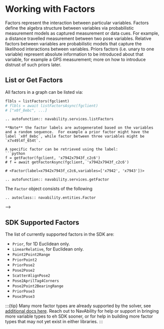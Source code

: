 # Working with Factors

Factors represent the interaction between particular variables. Factors define the algebra structure between variables via probabilistic measurement models as captured measurement or data cues.  For example, a distance travelled measurement between two pose variables. Relative factors between variables are probabilistic models that capture the likelihood interactions between variables. Priors factors (i.e. unary to one variable) represent absolute information to be introduced about that variable, for example a GPS measurement; more on how to introduce distrust of such priors later.

## List or Get Factors

All factors in a graph can be listed via:
```python
flbls = listFactors(fgclient)
# flbls = await listFactorsAsync(fgclient)
# ["x0f_8ebc", ...]
```

```{eval-rst}
.. autofunction:: navability.services.listFactors

**Note** the factor labels are autogenerated based on the variables and a random sequence.  For example a prior factor might have the label `x0f_8ebc`, while factor between three variables might be `x7x49l4f_654t`.

A specific factor can be retrieved using the label:
```python
f = getFactor(fgclient, 'x7942x7943f_c2c6')
# f = await getFactorAsync(fgclient, 'x7942x7943f_c2c6')

# <Factor(label=x7942x7943f_c2c6,variables=['x7942', 'x7943'])>
```

```{eval-rst}
.. autofunction:: navability.services.getFactor
```

The `Factor` object consists of the following

```{eval-rst}
.. autoclass:: navability.entities.Factor
```

<!-- ## App Graph Visualization

The NavAbilityApp can also visualize a specific factor graph session, and a convenient link generator can be used to simplify the session filtering criteria:
```python
GraphVizApp(context, variableStartsWith="")
# https://app.navability.io/cloud/graph/?userId=guest@navability.io&robotStartsWith=SDKjl_0181&sessionStartsWith=Tutorial1_af33&variableStartsWith
```

A `variableStartsWith="l"` type filter can be used to filter the visualization to more specific elements of the graph.  This is useful in large graphs where the visualization easily overwhelms the display -- e.g. just show variables starting with `l` which may indicate landmarks.

:::{tip}
A console output will only produce the text URL as above, but Markdown enhanced output (such as Jupyter or Pluto notebooks) will also produce a clickable graphic.
:::

The NavAbilityApp Graph visualization page can also be found in the hamburger menu (top right).  Once on the Graph visualization page, the global filter menu (top left) can be used to look for specific user, robot, session, and starts with criteria.  Here is an example following from earlier (as per one of the ICRA 2022 tutorials) showing a variable `x0` and the unary prior factor `x0f_8ebc`:

<a href="https://app.navability.io/cloud/graph/?userId=guest@navability.io&robotStartsWith=SDKjl_0181&sessionStartsWith=Tutorial1_af33&variableStartsWith"> <p align="center">
<img src="https://user-images.githubusercontent.com/6412556/218284321-83fad03b-ea54-4a0a-976d-49020f48dcd4.png" width="480" border="0" />
</p></a>

<!-- ```@docs
GraphVizApp
``` --> -->

## SDK Supported Factors

The list of currently supported factors in the SDK are:
- `Prior`, for 1D Euclidean only.
- `LinearRelative`, for Euclidean only.
- `Point2Point2Range`
- `PriorPoint2`
- `PriorPose2`
- `Pose2Pose2`
- `ScatterAlignPose2`
- `Pose2AprilTag4Corners`
- `Pose2Point2BearingRange`
- `PriorPose3`
- `Pose3Pose3`

:::{tip}
Many more factor types are already supported by the solver, see [additional docs here](https://juliarobotics.org/Caesar.jl/latest/concepts/available_varfacs/).  Reach out to NavAbility for help or support in bringing more variable types to eh SDK sooner, or for help in building more factor types that may not yet exist in either libraries.
:::

<!-- ## Factor Index

```@docs
NvaSDK.ZInferenceType
NvaSDK.InferenceType
NvaSDK.PriorData
NvaSDK.LinearRelativeData
NvaSDK.PriorPoint2Data
NvaSDK.Point2Point2RangeData
NvaSDK.PriorPose2Data
NvaSDK.Pose2Pose2Data
NvaSDK.Pose2Point2BearingRangeData
NvaSDK.PriorPose3Data
NvaSDK.Pose3Pose3Data
NvaSDK.ScatterAlignPose2
NvaSDK.Pose2AprilTag4Corners
``` -->